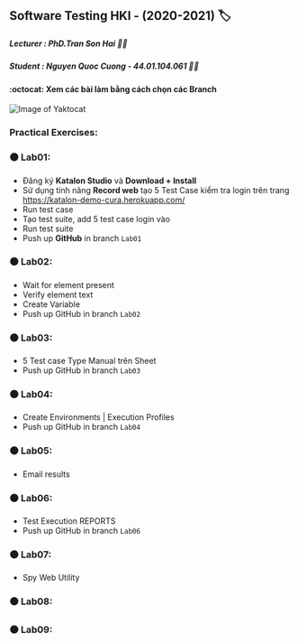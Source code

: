 ## Software Testing HKI - (2020-2021) :label:
##### Lecturer : PhD.Tran Son Hai :man_teacher:
##### Student : Nguyen Quoc Cuong - 44.01.104.061 :man_student:

#### :octocat: Xem các bài làm bằng cách chọn các Branch 
![Image of Yaktocat](https://scontent-xsp1-1.xx.fbcdn.net/v/t1.0-9/120850030_1129646840784199_8188779020234927007_n.jpg?_nc_cat=111&_nc_sid=730e14&_nc_ohc=onbT427bPLwAX9u5qNi&_nc_ht=scontent-xsp1-1.xx&oh=a60b16d0ec574eae9331c6778b94ff13&oe=5FA4CB8C)

### Practical Exercises:
### :black_circle:  Lab01: 
*	Đăng ký **Katalon Studio** và **Download + Install** 
*	Sử dụng tính năng **Record web** tạo 5 Test Case kiểm tra login trên trang https://katalon-demo-cura.herokuapp.com/
*	Run test case
*	Tạo test suite, add 5 test case login vào
*	Run test suite
*	Push up **GitHub** in branch `Lab01` 
### :black_circle:  Lab02: 
*	Wait for element present
*	Verify element text
*	Create Variable
*	Push up GitHub in branch `Lab02` 
### :black_circle:  Lab03: 
* 5 Test case Type Manual trên Sheet
*	Push up GitHub in branch `Lab03`
### :black_circle:  Lab04: 
* Create Environments | Execution Profiles
*	Push up GitHub in branch `Lab04 `
### :black_circle:  Lab05:
* Email results
### :black_circle:  Lab06:
* Test Execution REPORTS
*	Push up GitHub in branch `Lab06` 
### :black_circle:  Lab07:
* Spy Web Utility
### :black_circle:  Lab08:
### :black_circle:  Lab09:
